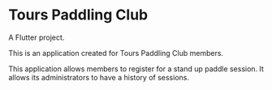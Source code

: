 # Tours Paddling Club

A Flutter project.

This is an application created for Tours Paddling Club members.

This application allows members to register for a stand up paddle session. 
It allows its administrators to have a history of sessions.


